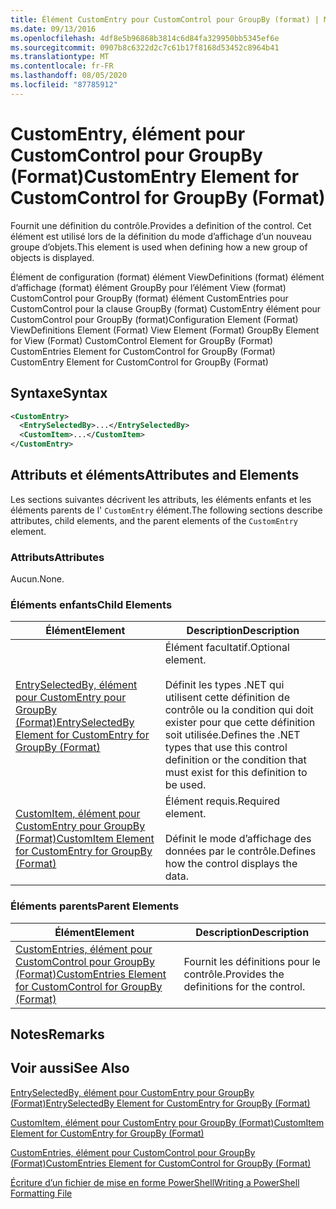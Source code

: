```yaml
---
title: Élément CustomEntry pour CustomControl pour GroupBy (format) | Microsoft Docs
ms.date: 09/13/2016
ms.openlocfilehash: 4df8e5b96868b3814c6d84fa329950bb5345ef6e
ms.sourcegitcommit: 0907b8c6322d2c7c61b17f8168d53452c8964b41
ms.translationtype: MT
ms.contentlocale: fr-FR
ms.lasthandoff: 08/05/2020
ms.locfileid: "87785912"
---
```

# <a name="customentry-element-for-customcontrol-for-groupby-format"></a><span data-ttu-id="5c414-102">CustomEntry, élément pour CustomControl pour GroupBy (Format)</span><span class="sxs-lookup"><span data-stu-id="5c414-102">CustomEntry Element for CustomControl for GroupBy (Format)</span></span>

<span data-ttu-id="5c414-103">Fournit une définition du contrôle.</span><span class="sxs-lookup"><span data-stu-id="5c414-103">Provides a definition of the control.</span></span> <span data-ttu-id="5c414-104">Cet élément est utilisé lors de la définition du mode d’affichage d’un nouveau groupe d’objets.</span><span class="sxs-lookup"><span data-stu-id="5c414-104">This element is used when defining how a new group of objects is displayed.</span></span>

<span data-ttu-id="5c414-105">Élément de configuration (format) élément ViewDefinitions (format) élément d’affichage (format) élément GroupBy pour l’élément View (format) CustomControl pour GroupBy (format) élément CustomEntries pour CustomControl pour la clause GroupBy (format) CustomEntry élément pour CustomControl pour GroupBy (format)</span><span class="sxs-lookup"><span data-stu-id="5c414-105">Configuration Element (Format) ViewDefinitions Element (Format) View Element (Format) GroupBy Element for View (Format) CustomControl Element for GroupBy (Format) CustomEntries Element for CustomControl for GroupBy (Format) CustomEntry Element for CustomControl for GroupBy (Format)</span></span>

## <a name="syntax"></a><span data-ttu-id="5c414-106">Syntaxe</span><span class="sxs-lookup"><span data-stu-id="5c414-106">Syntax</span></span>

```xml
<CustomEntry>
  <EntrySelectedBy>...</EntrySelectedBy>
  <CustomItem>...</CustomItem>
</CustomEntry>
```

## <a name="attributes-and-elements"></a><span data-ttu-id="5c414-107">Attributs et éléments</span><span class="sxs-lookup"><span data-stu-id="5c414-107">Attributes and Elements</span></span>

<span data-ttu-id="5c414-108">Les sections suivantes décrivent les attributs, les éléments enfants et les éléments parents de l' `CustomEntry` élément.</span><span class="sxs-lookup"><span data-stu-id="5c414-108">The following sections describe attributes, child elements, and the parent elements of the `CustomEntry` element.</span></span>

### <a name="attributes"></a><span data-ttu-id="5c414-109">Attributs</span><span class="sxs-lookup"><span data-stu-id="5c414-109">Attributes</span></span>

<span data-ttu-id="5c414-110">Aucun.</span><span class="sxs-lookup"><span data-stu-id="5c414-110">None.</span></span>

### <a name="child-elements"></a><span data-ttu-id="5c414-111">Éléments enfants</span><span class="sxs-lookup"><span data-stu-id="5c414-111">Child Elements</span></span>

|<span data-ttu-id="5c414-112">Élément</span><span class="sxs-lookup"><span data-stu-id="5c414-112">Element</span></span>|<span data-ttu-id="5c414-113">Description</span><span class="sxs-lookup"><span data-stu-id="5c414-113">Description</span></span>|
|-------------|-----------------|
|[<span data-ttu-id="5c414-114">EntrySelectedBy, élément pour CustomEntry pour GroupBy (Format)</span><span class="sxs-lookup"><span data-stu-id="5c414-114">EntrySelectedBy Element for CustomEntry for GroupBy (Format)</span></span>](./entryselectedby-element-for-customentry-for-groupby-format.md)|<span data-ttu-id="5c414-115">Élément facultatif.</span><span class="sxs-lookup"><span data-stu-id="5c414-115">Optional element.</span></span><br /><br /> <span data-ttu-id="5c414-116">Définit les types .NET qui utilisent cette définition de contrôle ou la condition qui doit exister pour que cette définition soit utilisée.</span><span class="sxs-lookup"><span data-stu-id="5c414-116">Defines the .NET types that use this control definition or the condition that must exist for this definition to be used.</span></span>|
|[<span data-ttu-id="5c414-117">CustomItem, élément pour CustomEntry pour GroupBy (Format)</span><span class="sxs-lookup"><span data-stu-id="5c414-117">CustomItem Element for CustomEntry for GroupBy (Format)</span></span>](./customitem-element-for-customentry-for-groupby-format.md)|<span data-ttu-id="5c414-118">Élément requis.</span><span class="sxs-lookup"><span data-stu-id="5c414-118">Required element.</span></span><br /><br /> <span data-ttu-id="5c414-119">Définit le mode d’affichage des données par le contrôle.</span><span class="sxs-lookup"><span data-stu-id="5c414-119">Defines how the control displays the data.</span></span>|

### <a name="parent-elements"></a><span data-ttu-id="5c414-120">Éléments parents</span><span class="sxs-lookup"><span data-stu-id="5c414-120">Parent Elements</span></span>

|<span data-ttu-id="5c414-121">Élément</span><span class="sxs-lookup"><span data-stu-id="5c414-121">Element</span></span>|<span data-ttu-id="5c414-122">Description</span><span class="sxs-lookup"><span data-stu-id="5c414-122">Description</span></span>|
|-------------|-----------------|
|[<span data-ttu-id="5c414-123">CustomEntries, élément pour CustomControl pour GroupBy (Format)</span><span class="sxs-lookup"><span data-stu-id="5c414-123">CustomEntries Element for CustomControl for GroupBy (Format)</span></span>](./customentries-element-for-customcontrol-for-groupby-format.md)|<span data-ttu-id="5c414-124">Fournit les définitions pour le contrôle.</span><span class="sxs-lookup"><span data-stu-id="5c414-124">Provides the definitions for the control.</span></span>|

## <a name="remarks"></a><span data-ttu-id="5c414-125">Notes</span><span class="sxs-lookup"><span data-stu-id="5c414-125">Remarks</span></span>

## <a name="see-also"></a><span data-ttu-id="5c414-126">Voir aussi</span><span class="sxs-lookup"><span data-stu-id="5c414-126">See Also</span></span>

[<span data-ttu-id="5c414-127">EntrySelectedBy, élément pour CustomEntry pour GroupBy (Format)</span><span class="sxs-lookup"><span data-stu-id="5c414-127">EntrySelectedBy Element for CustomEntry for GroupBy (Format)</span></span>](./entryselectedby-element-for-customentry-for-groupby-format.md)

[<span data-ttu-id="5c414-128">CustomItem, élément pour CustomEntry pour GroupBy (Format)</span><span class="sxs-lookup"><span data-stu-id="5c414-128">CustomItem Element for CustomEntry for GroupBy (Format)</span></span>](./customitem-element-for-customentry-for-groupby-format.md)

[<span data-ttu-id="5c414-129">CustomEntries, élément pour CustomControl pour GroupBy (Format)</span><span class="sxs-lookup"><span data-stu-id="5c414-129">CustomEntries Element for CustomControl for GroupBy (Format)</span></span>](./customentries-element-for-customcontrol-for-groupby-format.md)

[<span data-ttu-id="5c414-130">Écriture d’un fichier de mise en forme PowerShell</span><span class="sxs-lookup"><span data-stu-id="5c414-130">Writing a PowerShell Formatting File</span></span>](./writing-a-powershell-formatting-file.md)
